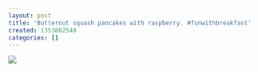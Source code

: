 ```yaml
---
layout: post
title: 'Butternut squash pancakes with raspberry. #funwithbreakfast'
created: 1353862540
categories: []
---
```

<img src="http://25.media.tumblr.com/tumblr_me1z0sixSf1rsr8w3o1_500.jpg"/><br/><br/>
